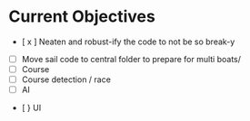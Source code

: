 # Current Objectives #

- [ x ] Neaten and robust-ify the code to not be so break-y
- [ ] Move sail code to central folder to prepare for multi boats/
- [ ] Course
- [ ] Course detection / race
- [ ] AI
- [ } UI

